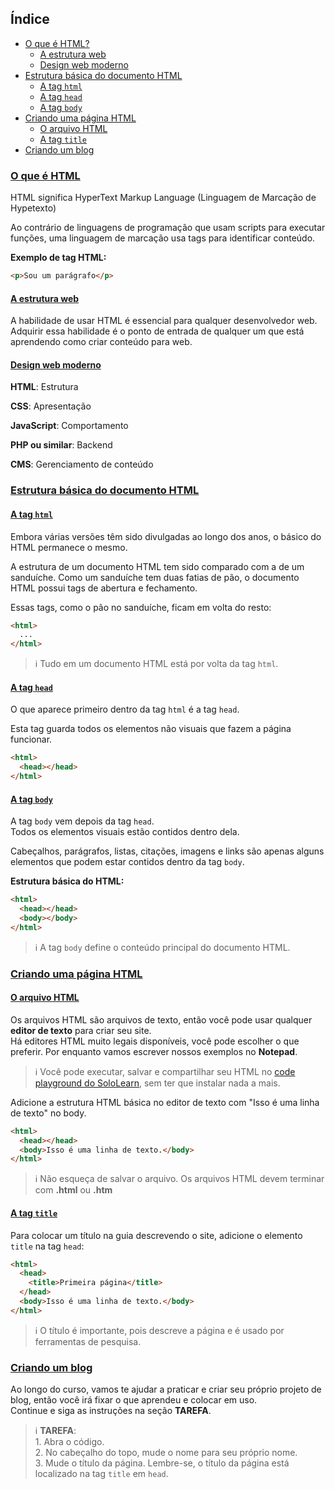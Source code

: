 ## Índice
- [O que é HTML?](#o-que-é-html)
  - [A estrutura web](#a-estrutura-web)
  - [Design web moderno](#design-web-moderno)
- [Estrutura básica do documento HTML](#estrutura-básica-do-documento-html)
  - [A tag `html`](#a-tag-html)
  - [A tag `head`](#a-tag-head)
  - [A tag `body`](#a-tag-body)
- [Criando uma página HTML](#criando-uma-página-html)
  - [O arquivo HTML](#o-arquivo-html)
  - [A tag `title`](#a-tag-title)
- [Criando um blog](#criando-um-blog)

### [O que é HTML](#índice)
HTML significa HyperText Markup Language (Linguagem de Marcação de Hypetexto)

Ao contrário de linguagens de programação que usam scripts para executar funções, uma linguagem de marcação usa tags para identificar conteúdo.

__Exemplo de tag HTML:__

```html
<p>Sou um parágrafo</p>
```
#### [A estrutura web](#índice)
A habilidade de usar HTML é essencial para qualquer desenvolvedor web. Adquirir essa habilidade é o ponto de entrada de qualquer um que está aprendendo como criar conteúdo para web.

#### [Design web moderno](#índice)
__HTML__: Estrutura

__CSS__: Apresentação

__JavaScript__: Comportamento

__PHP ou similar__: Backend

__CMS__: Gerenciamento de conteúdo

### [Estrutura básica do documento HTML](#índice)
#### [A tag `html`](#índice)
Embora várias versões têm sido divulgadas ao longo dos anos, o básico do HTML permanece o mesmo.

A estrutura de um documento HTML tem sido comparado com a de um sanduíche. Como um sanduíche tem duas fatias de pão, o documento HTML possui tags de abertura e fechamento.

Essas tags, como o pão no sanduíche, ficam em volta do resto:

```html
<html>
  ...
</html>
```

> :information_source: Tudo em um documento HTML está por volta da tag `html`.

#### [A tag `head`](#índice)
O que aparece primeiro dentro da tag `html` é a tag `head`.

Esta tag guarda todos os elementos não visuais que fazem a página funcionar.

```html
<html>
  <head></head>
</html>
```

#### [A tag `body`](#índice)
A tag `body` vem depois da tag `head`.<br>
Todos os elementos visuais estão contidos dentro dela.

Cabeçalhos, parágrafos, listas, citações, imagens e links são apenas alguns elementos que podem estar contidos dentro da tag `body`.

__Estrutura básica do HTML:__

```html
<html>
  <head></head>
  <body></body>
</html>
```

> :information_source: A tag `body` define o conteúdo principal do documento HTML.

### [Criando uma página HTML](#índice)
#### [O arquivo HTML](#índice)
Os arquivos HTML são arquivos de texto, então você pode usar qualquer __editor de texto__ para criar seu site.<br>
Há editores HTML muito legais disponíveis, você pode escolher o que preferir. Por enquanto vamos escrever nossos exemplos no __Notepad__.

> :information_source: Você pode executar, salvar e compartilhar seu HTML no [code playground do SoloLearn](https://www.sololearn.com/Codes/), sem ter que instalar nada a mais.

Adicione a estrutura HTML básica no editor de texto com "Isso é uma linha de texto" no body.

```html
<html>
  <head></head>
  <body>Isso é uma linha de texto.</body>
</html>
```

> :information_source: Não esqueça de salvar o arquivo. Os arquivos HTML devem terminar com __.html__ ou __.htm__

#### [A tag `title`](#índice)
Para colocar um título na guia descrevendo o site, adicione o elemento `title` na tag `head`:

```html
<html>
  <head>
    <title>Primeira página</title>
  </head>
  <body>Isso é uma linha de texto.</body>
</html>
```

> :information_source: O título é importante, pois descreve a página e é usado por ferramentas de pesquisa.

### [Criando um blog](#índice)
Ao longo do curso, vamos te ajudar a praticar e criar seu próprio projeto de blog, então você irá fixar o que aprendeu e colocar em uso.<br>
Continue e siga as instruções na seção __TAREFA__.
> :information_source: __TAREFA__:<br>1. Abra o código.<br>2. No cabeçalho do topo, mude o nome para seu próprio nome.<br>3. Mude o título da página. Lembre-se, o título da página está localizado na tag `title` em `head`.
<!--stackedit_data:
eyJoaXN0b3J5IjpbNDc4MTU5MzYwXX0=
-->
